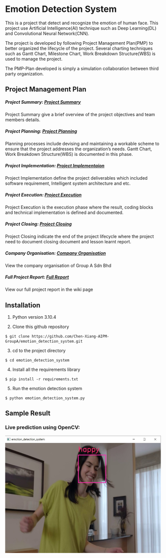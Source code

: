 # Emotion Detection System
This is a project that detect and recognize the emotion of human face. This project use Artificial Intelligence(AI) technique such as Deep Learning(DL) and Convolutional Neural Network(CNN). 

The project is developed by following Project Management Plan(PMP) to better organized the lifecycle of the project. Several charting techniques such as Gantt Chart, Milestone Chart, Work Breakdown Structure(WBS) is used to manage the project.

The PMP-Plan developed is simply a simulation collaboration between third party organization. 

## Project Management Plan

##### Project Summary: [Project Summary](PMP-Plan/A-PROJECT_SUMMARY.md)
Project Summary give a brief overview of the project objectives and team members details. 

##### Project Planning: [Project Planning](PMP-Plan/B-PROJECT_PLANNING.md)
Planning processes include devising and maintaining a workable scheme to
ensure that the project addresses the organization’s needs. Gantt Chart, Work Breakdown Structure(WBS) is documented in this phase.

##### Project Implementation: [Project Implementaion](PMP-Plan/C-PROJECT_IMPLEMENTATION.md)
Project Implementation define the project deliverables which included software requirement, Intelligent system architecture and etc.

##### Project Execution: [Project Execution](PMP-Plan/D-PROJECT_EXECUTION.md)
Project Execution is the execution phase where the result, coding blocks and technical implementation is defined and documented.

##### Project Closing: [Project Closing](PMP-Plan/E-PROJECT_CLOSING.md)
Project Closing indicate the end of the project lifecycle where the project need to document closing document and lesson learnt report.

##### Company Organisation: [Company Organisation](PMP-Plan/Z-COMPANY_ORGANIZATION.md)
View the company organisation of Group A Sdn Bhd

##### Full Project Report: [Full Report](https://github.com/Chen-Xiang-AIPM-GroupA/emotion_detection_system/wiki/Emotion-Detection-System)
View our full project report in the wiki page

## Installation

1. Python version 3.10.4

2. Clone this github repository

```
$ git clone https://github.com/Chen-Xiang-AIPM-GroupA/emotion_detection_system.git
```

3. cd to the project directory

```
$ cd emotion_detection_system
```

4. Install all the requirements library

```
$ pip install -r requirements.txt
```

5. Run the emotion detection system

```
$ python emotion_detection_system.py
```

## Sample Result

### Live prediction using OpenCV:

![img result](PMP-Plan/assets/result_1.jpg)
